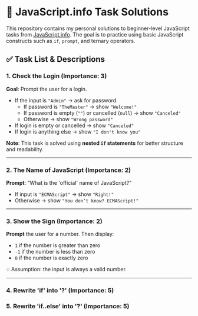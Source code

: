 # 🧠 JavaScript.info Task Solutions

This repository contains my personal solutions to beginner-level JavaScript tasks from [JavaScript.info](https://javascript.info/). The goal is to practice using basic JavaScript constructs such as `if`, `prompt`, and ternary operators.

## ✅ Task List & Descriptions

### 1. Check the Login (Importance: 3)

**Goal**: Prompt the user for a login.

- If the input is `"Admin"` → ask for password.
  - If password is `"TheMaster"` → show `"Welcome!"`
  - If password is empty (`""`) or cancelled (`null`) → show `"Canceled"`
  - Otherwise → show `"Wrong password"`
- If login is empty or cancelled → show `"Canceled"`
- If login is anything else → show `"I don't know you"`

**Note**: This task is solved using **nested `if` statements** for better structure and readability.

---

### 2. The Name of JavaScript (Importance: 2)

**Prompt**: “What is the 'official' name of JavaScript?”

- If input is `"ECMAScript"` → show `"Right!"`
- Otherwise → show `"You don’t know? ECMAScript!"`

---

### 3. Show the Sign (Importance: 2)

**Prompt** the user for a number. Then display:

- `1` if the number is greater than zero
- `-1` if the number is less than zero
- `0` if the number is exactly zero

💡 Assumption: the input is always a valid number.

---

### 4. Rewrite 'if' into '?' (Importance: 5)

### 5. Rewrite 'if..else' into '?' (Importance: 5)

